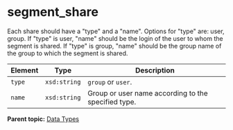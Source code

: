 # segment\_share

 

Each share should have a "type" and a "name". Options for "type" are: user, group. If "type" is user, "name" should be the login of the user to whom the segment is shared. If "type" is group, "name" should be the group name of the group to which the segment is shared.

|Element|Type|Description|
|-------|----|-----------|
|`type` |`xsd:string` | `group` or `user`. |
|`name` |`xsd:string` | Group or user name according to the specified type. |

**Parent topic:** [Data Types](../data_types/datatypes.md)

